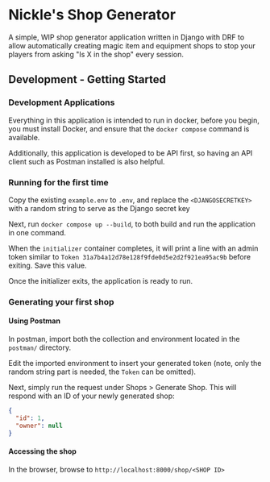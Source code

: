 # Nickle's Shop Generator

A simple, WIP shop generator application written in Django with DRF to allow automatically creating magic item and equipment shops to stop your players from asking "Is X in the shop" every session.

## Development - Getting Started

### Development Applications
Everything in this application is intended to run in docker, before you begin, you must install Docker, and ensure that the `docker compose` command is available.

Additionally, this application is developed to be API first, so having an API client such as Postman installed is also helpful.

### Running for the first time
Copy the existing `example.env` to `.env`, and replace the `<DJANGOSECRETKEY>` with a random string to serve as the Django secret key

Next, run `docker compose up --build`, to both build and run the application in one command.

When the `initializer` container completes, it will print a line with an admin token similar to `Token 31a7b4a12d78e128f9fde0d5e2d2f921ea95ac9b` before exiting. Save this value.

Once the initializer exits, the application is ready to run.

### Generating your first shop

#### Using Postman
In postman, import both the collection and environment located in the `postman/` directory. 

Edit the imported environment to insert your generated token (note, only the random string part is needed, the `Token` can be omitted).

Next, simply run the request under Shops > Generate Shop. This will respond with an ID of your newly generated shop:

```json
{
  "id": 1,
  "owner": null
}
```

#### Accessing the shop
In the browser, browse to `http://localhost:8000/shop/<SHOP ID>`